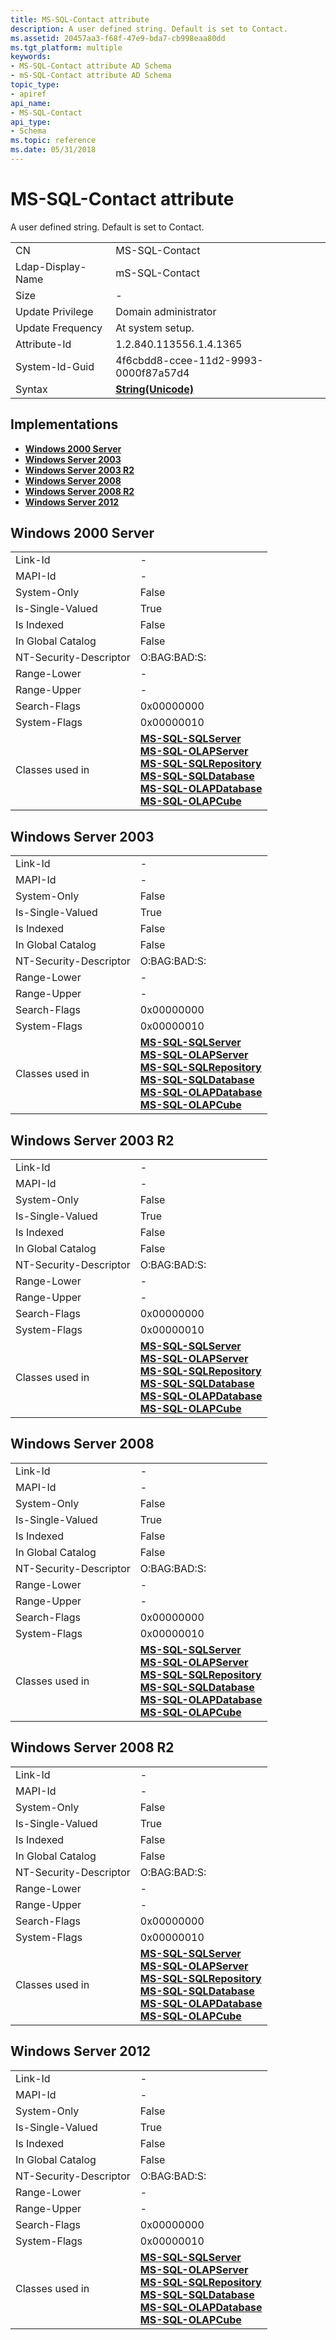 ```yaml
---
title: MS-SQL-Contact attribute
description: A user defined string. Default is set to Contact.
ms.assetid: 20457aa3-f68f-47e9-bda7-cb998eaa80dd
ms.tgt_platform: multiple
keywords:
- MS-SQL-Contact attribute AD Schema
- mS-SQL-Contact attribute AD Schema
topic_type:
- apiref
api_name:
- MS-SQL-Contact
api_type:
- Schema
ms.topic: reference
ms.date: 05/31/2018
---
```


# MS-SQL-Contact attribute

A user defined string. Default is set to Contact.



|                   |                                             |
|-------------------|---------------------------------------------|
| CN                | MS-SQL-Contact                              |
| Ldap-Display-Name | mS-SQL-Contact                              |
| Size              | \-                                          |
| Update Privilege  | Domain administrator                        |
| Update Frequency  | At system setup.                            |
| Attribute-Id      | 1.2.840.113556.1.4.1365                     |
| System-Id-Guid    | 4f6cbdd8-ccee-11d2-9993-0000f87a57d4        |
| Syntax            | [**String(Unicode)**](s-string-unicode.md) |



## Implementations

-   [**Windows 2000 Server**](#windows-2000-server)
-   [**Windows Server 2003**](#windows-server-2003)
-   [**Windows Server 2003 R2**](#windows-server-2003-r2)
-   [**Windows Server 2008**](#windows-server-2008)
-   [**Windows Server 2008 R2**](#windows-server-2008-r2)
-   [**Windows Server 2012**](#windows-server-2012)

## Windows 2000 Server



|                        |                                                                                                                                                                                                                                                                                                                                                                               |
|------------------------|-------------------------------------------------------------------------------------------------------------------------------------------------------------------------------------------------------------------------------------------------------------------------------------------------------------------------------------------------------------------------------|
| Link-Id                | \-                                                                                                                                                                                                                                                                                                                                                                            |
| MAPI-Id                | \-                                                                                                                                                                                                                                                                                                                                                                            |
| System-Only            | False                                                                                                                                                                                                                                                                                                                                                                         |
| Is-Single-Valued       | True                                                                                                                                                                                                                                                                                                                                                                          |
| Is Indexed             | False                                                                                                                                                                                                                                                                                                                                                                         |
| In Global Catalog      | False                                                                                                                                                                                                                                                                                                                                                                         |
| NT-Security-Descriptor | O:BAG:BAD:S:                                                                                                                                                                                                                                                                                                                                                                  |
| Range-Lower            | \-                                                                                                                                                                                                                                                                                                                                                                            |
| Range-Upper            | \-                                                                                                                                                                                                                                                                                                                                                                            |
| Search-Flags           | 0x00000000                                                                                                                                                                                                                                                                                                                                                                    |
| System-Flags           | 0x00000010                                                                                                                                                                                                                                                                                                                                                                    |
| Classes used in        | [**MS-SQL-SQLServer**](c-ms-sql-sqlserver.md)<br/> [**MS-SQL-OLAPServer**](c-ms-sql-olapserver.md)<br/> [**MS-SQL-SQLRepository**](c-ms-sql-sqlrepository.md)<br/> [**MS-SQL-SQLDatabase**](c-ms-sql-sqldatabase.md)<br/> [**MS-SQL-OLAPDatabase**](c-ms-sql-olapdatabase.md)<br/> [**MS-SQL-OLAPCube**](c-ms-sql-olapcube.md)<br/> |



## Windows Server 2003



|                        |                                                                                                                                                                                                                                                                                                                                                                               |
|------------------------|-------------------------------------------------------------------------------------------------------------------------------------------------------------------------------------------------------------------------------------------------------------------------------------------------------------------------------------------------------------------------------|
| Link-Id                | \-                                                                                                                                                                                                                                                                                                                                                                            |
| MAPI-Id                | \-                                                                                                                                                                                                                                                                                                                                                                            |
| System-Only            | False                                                                                                                                                                                                                                                                                                                                                                         |
| Is-Single-Valued       | True                                                                                                                                                                                                                                                                                                                                                                          |
| Is Indexed             | False                                                                                                                                                                                                                                                                                                                                                                         |
| In Global Catalog      | False                                                                                                                                                                                                                                                                                                                                                                         |
| NT-Security-Descriptor | O:BAG:BAD:S:                                                                                                                                                                                                                                                                                                                                                                  |
| Range-Lower            | \-                                                                                                                                                                                                                                                                                                                                                                            |
| Range-Upper            | \-                                                                                                                                                                                                                                                                                                                                                                            |
| Search-Flags           | 0x00000000                                                                                                                                                                                                                                                                                                                                                                    |
| System-Flags           | 0x00000010                                                                                                                                                                                                                                                                                                                                                                    |
| Classes used in        | [**MS-SQL-SQLServer**](c-ms-sql-sqlserver.md)<br/> [**MS-SQL-OLAPServer**](c-ms-sql-olapserver.md)<br/> [**MS-SQL-SQLRepository**](c-ms-sql-sqlrepository.md)<br/> [**MS-SQL-SQLDatabase**](c-ms-sql-sqldatabase.md)<br/> [**MS-SQL-OLAPDatabase**](c-ms-sql-olapdatabase.md)<br/> [**MS-SQL-OLAPCube**](c-ms-sql-olapcube.md)<br/> |



## Windows Server 2003 R2



|                        |                                                                                                                                                                                                                                                                                                                                                                               |
|------------------------|-------------------------------------------------------------------------------------------------------------------------------------------------------------------------------------------------------------------------------------------------------------------------------------------------------------------------------------------------------------------------------|
| Link-Id                | \-                                                                                                                                                                                                                                                                                                                                                                            |
| MAPI-Id                | \-                                                                                                                                                                                                                                                                                                                                                                            |
| System-Only            | False                                                                                                                                                                                                                                                                                                                                                                         |
| Is-Single-Valued       | True                                                                                                                                                                                                                                                                                                                                                                          |
| Is Indexed             | False                                                                                                                                                                                                                                                                                                                                                                         |
| In Global Catalog      | False                                                                                                                                                                                                                                                                                                                                                                         |
| NT-Security-Descriptor | O:BAG:BAD:S:                                                                                                                                                                                                                                                                                                                                                                  |
| Range-Lower            | \-                                                                                                                                                                                                                                                                                                                                                                            |
| Range-Upper            | \-                                                                                                                                                                                                                                                                                                                                                                            |
| Search-Flags           | 0x00000000                                                                                                                                                                                                                                                                                                                                                                    |
| System-Flags           | 0x00000010                                                                                                                                                                                                                                                                                                                                                                    |
| Classes used in        | [**MS-SQL-SQLServer**](c-ms-sql-sqlserver.md)<br/> [**MS-SQL-OLAPServer**](c-ms-sql-olapserver.md)<br/> [**MS-SQL-SQLRepository**](c-ms-sql-sqlrepository.md)<br/> [**MS-SQL-SQLDatabase**](c-ms-sql-sqldatabase.md)<br/> [**MS-SQL-OLAPDatabase**](c-ms-sql-olapdatabase.md)<br/> [**MS-SQL-OLAPCube**](c-ms-sql-olapcube.md)<br/> |



## Windows Server 2008



|                        |                                                                                                                                                                                                                                                                                                                                                                               |
|------------------------|-------------------------------------------------------------------------------------------------------------------------------------------------------------------------------------------------------------------------------------------------------------------------------------------------------------------------------------------------------------------------------|
| Link-Id                | \-                                                                                                                                                                                                                                                                                                                                                                            |
| MAPI-Id                | \-                                                                                                                                                                                                                                                                                                                                                                            |
| System-Only            | False                                                                                                                                                                                                                                                                                                                                                                         |
| Is-Single-Valued       | True                                                                                                                                                                                                                                                                                                                                                                          |
| Is Indexed             | False                                                                                                                                                                                                                                                                                                                                                                         |
| In Global Catalog      | False                                                                                                                                                                                                                                                                                                                                                                         |
| NT-Security-Descriptor | O:BAG:BAD:S:                                                                                                                                                                                                                                                                                                                                                                  |
| Range-Lower            | \-                                                                                                                                                                                                                                                                                                                                                                            |
| Range-Upper            | \-                                                                                                                                                                                                                                                                                                                                                                            |
| Search-Flags           | 0x00000000                                                                                                                                                                                                                                                                                                                                                                    |
| System-Flags           | 0x00000010                                                                                                                                                                                                                                                                                                                                                                    |
| Classes used in        | [**MS-SQL-SQLServer**](c-ms-sql-sqlserver.md)<br/> [**MS-SQL-OLAPServer**](c-ms-sql-olapserver.md)<br/> [**MS-SQL-SQLRepository**](c-ms-sql-sqlrepository.md)<br/> [**MS-SQL-SQLDatabase**](c-ms-sql-sqldatabase.md)<br/> [**MS-SQL-OLAPDatabase**](c-ms-sql-olapdatabase.md)<br/> [**MS-SQL-OLAPCube**](c-ms-sql-olapcube.md)<br/> |



## Windows Server 2008 R2



|                        |                                                                                                                                                                                                                                                                                                                                                                               |
|------------------------|-------------------------------------------------------------------------------------------------------------------------------------------------------------------------------------------------------------------------------------------------------------------------------------------------------------------------------------------------------------------------------|
| Link-Id                | \-                                                                                                                                                                                                                                                                                                                                                                            |
| MAPI-Id                | \-                                                                                                                                                                                                                                                                                                                                                                            |
| System-Only            | False                                                                                                                                                                                                                                                                                                                                                                         |
| Is-Single-Valued       | True                                                                                                                                                                                                                                                                                                                                                                          |
| Is Indexed             | False                                                                                                                                                                                                                                                                                                                                                                         |
| In Global Catalog      | False                                                                                                                                                                                                                                                                                                                                                                         |
| NT-Security-Descriptor | O:BAG:BAD:S:                                                                                                                                                                                                                                                                                                                                                                  |
| Range-Lower            | \-                                                                                                                                                                                                                                                                                                                                                                            |
| Range-Upper            | \-                                                                                                                                                                                                                                                                                                                                                                            |
| Search-Flags           | 0x00000000                                                                                                                                                                                                                                                                                                                                                                    |
| System-Flags           | 0x00000010                                                                                                                                                                                                                                                                                                                                                                    |
| Classes used in        | [**MS-SQL-SQLServer**](c-ms-sql-sqlserver.md)<br/> [**MS-SQL-OLAPServer**](c-ms-sql-olapserver.md)<br/> [**MS-SQL-SQLRepository**](c-ms-sql-sqlrepository.md)<br/> [**MS-SQL-SQLDatabase**](c-ms-sql-sqldatabase.md)<br/> [**MS-SQL-OLAPDatabase**](c-ms-sql-olapdatabase.md)<br/> [**MS-SQL-OLAPCube**](c-ms-sql-olapcube.md)<br/> |



## Windows Server 2012



|                        |                                                                                                                                                                                                                                                                                                                                                                               |
|------------------------|-------------------------------------------------------------------------------------------------------------------------------------------------------------------------------------------------------------------------------------------------------------------------------------------------------------------------------------------------------------------------------|
| Link-Id                | \-                                                                                                                                                                                                                                                                                                                                                                            |
| MAPI-Id                | \-                                                                                                                                                                                                                                                                                                                                                                            |
| System-Only            | False                                                                                                                                                                                                                                                                                                                                                                         |
| Is-Single-Valued       | True                                                                                                                                                                                                                                                                                                                                                                          |
| Is Indexed             | False                                                                                                                                                                                                                                                                                                                                                                         |
| In Global Catalog      | False                                                                                                                                                                                                                                                                                                                                                                         |
| NT-Security-Descriptor | O:BAG:BAD:S:                                                                                                                                                                                                                                                                                                                                                                  |
| Range-Lower            | \-                                                                                                                                                                                                                                                                                                                                                                            |
| Range-Upper            | \-                                                                                                                                                                                                                                                                                                                                                                            |
| Search-Flags           | 0x00000000                                                                                                                                                                                                                                                                                                                                                                    |
| System-Flags           | 0x00000010                                                                                                                                                                                                                                                                                                                                                                    |
| Classes used in        | [**MS-SQL-SQLServer**](c-ms-sql-sqlserver.md)<br/> [**MS-SQL-OLAPServer**](c-ms-sql-olapserver.md)<br/> [**MS-SQL-SQLRepository**](c-ms-sql-sqlrepository.md)<br/> [**MS-SQL-SQLDatabase**](c-ms-sql-sqldatabase.md)<br/> [**MS-SQL-OLAPDatabase**](c-ms-sql-olapdatabase.md)<br/> [**MS-SQL-OLAPCube**](c-ms-sql-olapcube.md)<br/> |



 

 





